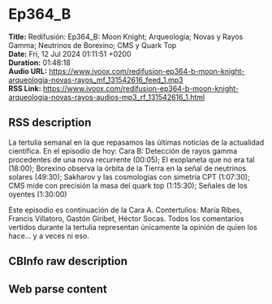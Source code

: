 # Ep364_B  
**Title:** Redifusión: Ep364_B: Moon Knight; Arqueología; Novas y Rayos Gamma; Neutrinos de Borexino; CMS y Quark Top  
**Date:** Fri, 12 Jul 2024 01:11:51 +0200  
**Duration:** 01:48:18  
**Audio URL:** https://www.ivoox.com/redifusion-ep364-b-moon-knight-arqueologia-novas-rayos_mf_131542616_feed_1.mp3  
**RSS Link:** https://www.ivoox.com/redifusion-ep364-b-moon-knight-arqueologia-novas-rayos-audios-mp3_rf_131542616_1.html  

## RSS description
La tertulia semanal en la que repasamos las últimas noticias de la actualidad científica. En el episodio de hoy:
Cara B:
Detección de rayos gamma procedentes de una nova recurrente (00:05); El exoplaneta que no era tal (18:00); Borexino observa la órbita de la Tierra en la señal de neutrinos solares (49:30); Sakharov y las cosmologías con simetría CPT (1:07:30); CMS mide con precisión la masa del quark top (1:15:30); Señales de los oyentes (1:30:00)

Este episodio es continuación de la Cara A.
Contertulios: María Ribes, Francis Villatoro, Gastón Giribet, Héctor Socas. Todos los comentarios vertidos durante la tertulia representan únicamente la opinión de quien los hace... y a veces ni eso.

## CBInfo raw description


## Web parse content

